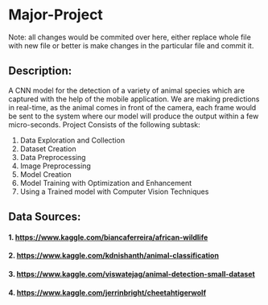 # Major-Project
Note: all changes would be commited over here, either replace whole file with new file or better is make changes in the particular file and commit it.
 
## Description:
A CNN model for the detection of a variety of animal species which are captured with the help of the mobile application. We are making predictions in real-time, as the animal comes in front of the camera, each frame would be sent to the system where our model will produce the output within a few micro-seconds.
Project Consists of the following subtask:
1. Data Exploration and Collection
2. Dataset Creation
3. Data Preprocessing
4. Image Preprocessing
5. Model Creation
6. Model Training with Optimization and Enhancement
7. Using a Trained model with Computer Vision Techniques
 
## Data Sources: 
#### 1. https://www.kaggle.com/biancaferreira/african-wildlife
#### 2. https://www.kaggle.com/kdnishanth/animal-classification
#### 3. https://www.kaggle.com/viswatejag/animal-detection-small-dataset
#### 4. https://www.kaggle.com/jerrinbright/cheetahtigerwolf
